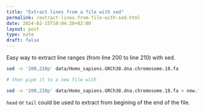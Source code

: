 ```yaml
---
title: "Extract lines from a file with sed"
permalink: /extract-lines-from-file-with-sed.html
date: 2024-02-15T10:04:28+02:00
layout: post
type: note
draft: false
---
```


Easy way to extract line ranges (from line 200 to line 210) with sed.

```sh
sed -n '200,210p' data/Homo_sapiens.GRCh38.dna.chromosome.18.fa

# then pipe it to a new file with

sed -n '200,210p' data/Homo_sapiens.GRCh38.dna.chromosome.18.fa > new.fa
```

`head` or `tail` could be used to extract from begining of the end of the file.
